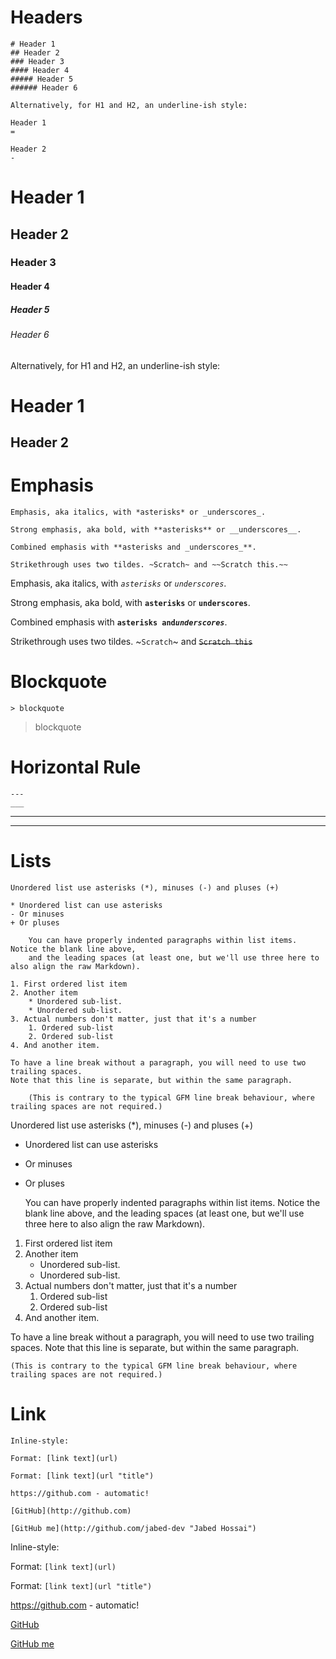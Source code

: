 <!-- Headers -->
# Headers

```
# Header 1
## Header 2
### Header 3
#### Header 4
##### Header 5
###### Header 6

Alternatively, for H1 and H2, an underline-ish style:

Header 1
=

Header 2
-
```

# Header 1
## Header 2
### Header 3
#### Header 4
##### Header 5
###### Header 6

Alternatively, for H1 and H2, an underline-ish style:

Header 1
=
Header 2
-

<!-- Emphasis -->
# Emphasis

```
Emphasis, aka italics, with *asterisks* or _underscores_.

Strong emphasis, aka bold, with **asterisks** or __underscores__.

Combined emphasis with **asterisks and _underscores_**.

Strikethrough uses two tildes. ~Scratch~ and ~~Scratch this.~~
```

Emphasis, aka italics, with *`asterisks`* or _`underscores`_.

Strong emphasis, aka bold, with **`asterisks`** or __`underscores`__.

Combined emphasis with **`asterisks and`_`underscores`_**.

Strikethrough uses two tildes. ~`Scratch`~ and ~~`Scratch this`~~

<!-- Blockquote -->
# Blockquote
```
> blockquote
```
> blockquote

<!-- Horizontal Rule -->
# Horizontal Rule
```
---
___
```
---
___

<!-- Lists -->
# Lists

```
Unordered list use asterisks (*), minuses (-) and pluses (+)

* Unordered list can use asterisks
- Or minuses
+ Or pluses

    You can have properly indented paragraphs within list items. Notice the blank line above,
    and the leading spaces (at least one, but we'll use three here to also align the raw Markdown).

1. First ordered list item
2. Another item
    * Unordered sub-list. 
    * Unordered sub-list. 
3. Actual numbers don't matter, just that it's a number
    1. Ordered sub-list
    2. Ordered sub-list
4. And another item.

To have a line break without a paragraph, you will need to use two trailing spaces.
Note that this line is separate, but within the same paragraph.

    (This is contrary to the typical GFM line break behaviour, where trailing spaces are not required.)
```


Unordered list use asterisks (*), minuses (-) and pluses (+)

* Unordered list can use asterisks
- Or minuses
+ Or pluses

    You can have properly indented paragraphs within list items. Notice the blank line above,
    and the leading spaces (at least one, but we'll use three here to also align the raw Markdown).

1. First ordered list item
2. Another item
    * Unordered sub-list. 
    * Unordered sub-list. 
3. Actual numbers don't matter, just that it's a number
    1. Ordered sub-list
    2. Ordered sub-list
4. And another item.

To have a line break without a paragraph, you will need to use two trailing spaces.
Note that this line is separate, but within the same paragraph.

    (This is contrary to the typical GFM line break behaviour, where trailing spaces are not required.)


<!-- Link -->
# Link
```
Inline-style:

Format: [link text](url)

Format: [link text](url "title")

https://github.com - automatic!

[GitHub](http://github.com)

[GitHub me](http://github.com/jabed-dev "Jabed Hossai")
```

Inline-style:

Format: `[link text](url)`

Format: `[link text](url "title")`

https://github.com - automatic!

[GitHub](http://github.com)

[GitHub me](http://github.com/jabed-dev "Jabed Hossai")

<!-- ![GitHub](https://github.githubassets.com/images/modules/open_graph/github-mark.png) -->

